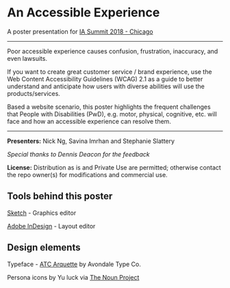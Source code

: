 # An Accessible Experience
A poster presentation for [IA Summit 2018 - Chicago](http://www.iasummit.org/present/present-a-poster/)

- - - - - 

Poor accessible experience causes confusion, frustration, inaccuracy, and even lawsuits.

If you want to create great customer service / brand experience, use the Web Content Accessibility Guidelines (WCAG) 2.1 as a guide to better understand and anticipate how users with diverse abilities will use the products/services. 

Based a website scenario, this poster highlights the frequent challenges that People with Disabilities (PwD), e.g. motor, physical, cognitive, etc. will face and how an accessible experience can resolve them.

- - - - -

**Presenters:** Nick Ng, Savina Imrhan and Stephanie Slattery 

_Special thanks to Dennis Deacon for the feedback_

**License:** Distribution as is and Private Use are permitted; otherwise contact the repo owner(s) for modifications and commercial use.

Tools behind this poster
-----

[Sketch](https://www.sketchapp.com/) - Graphics editor

[Adobe InDesign](https://www.adobe.com/products/indesign.html) - Layout editor

Design elements
-----

Typeface - [ATC Arquette](https://avondaletypeco.com/fonts/atc-arquette/)
by Avondale Type Co.

Persona icons by Yu luck via [The Noun Project](https://thenounproject.com/yuluck/) 
